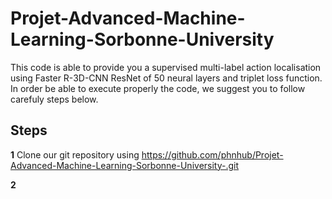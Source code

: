 # Projet-Advanced-Machine-Learning-Sorbonne-University

This code is able to provide you a supervised multi-label action localisation using Faster R-3D-CNN ResNet of 50 neural layers and triplet loss function.
In order be able to execute properly the code, we suggest you to follow carefuly steps below.

## Steps

<b>1</b> Clone our git repository using https://github.com/phnhub/Projet-Advanced-Machine-Learning-Sorbonne-University-.git

<b>2</b>
